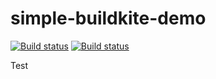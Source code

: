 # simple-buildkite-demo
[![Build status](https://badge.buildkite.com/5ee17857bdaeb404de3a4cc62e9b0afeec9aab614c783029f2.svg)](https://buildkite.com/test-699/first-pipeline)
[![Build status](https://badge.buildkite.com/cf78f4429ccc31dcefe7900115b87152c930b49588ff27917b.svg)](https://buildkite.com/zxf/pipeline1)

Test
